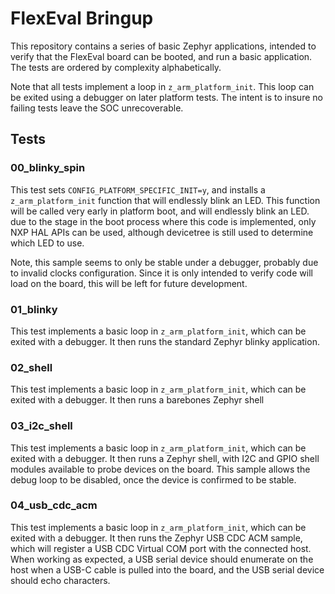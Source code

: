 # FlexEval Bringup

This repository contains a series of basic Zephyr applications, intended to
verify that the FlexEval board can be booted, and run a basic application.
The tests are ordered by complexity alphabetically.

Note that all tests implement a loop in `z_arm_platform_init`. This loop
can be exited using a debugger on later platform tests. The intent is to
insure no failing tests leave the SOC unrecoverable.

## Tests
### 00_blinky_spin
This test sets `CONFIG_PLATFORM_SPECIFIC_INIT=y`, and installs a
`z_arm_platform_init` function that will endlessly blink an LED. This function
will be called very early in platform boot, and will endlessly blink an LED.
due to the stage in the boot process where this code is implemented, only
NXP HAL APIs can be used, although devicetree is still used to determine which
LED to use.

Note, this sample seems to only be stable under a debugger, probably due to
invalid clocks configuration. Since it is only intended to verify code will
load on the board, this will be left for future development.

### 01_blinky
This test implements a basic loop in `z_arm_platform_init`, which can be
exited with a debugger. It then runs the standard Zephyr blinky application.

### 02_shell
This test implements a basic loop in `z_arm_platform_init`, which can be
exited with a debugger. It then runs a barebones Zephyr shell

### 03_i2c_shell
This test implements a basic loop in `z_arm_platform_init`, which can be
exited with a debugger. It then runs a Zephyr shell, with I2C and GPIO shell
modules available to probe devices on the board. This sample allows the
debug loop to be disabled, once the device is confirmed to be stable.

### 04_usb_cdc_acm
This test implements a basic loop in `z_arm_platform_init`, which can be
exited with a debugger. It then runs the Zephyr USB CDC ACM sample, which
will register a USB CDC Virtual COM port with the connected host. When
working as expected, a USB serial device should enumerate on the host
when a USB-C cable is pulled into the board, and the USB serial device
should echo characters.
